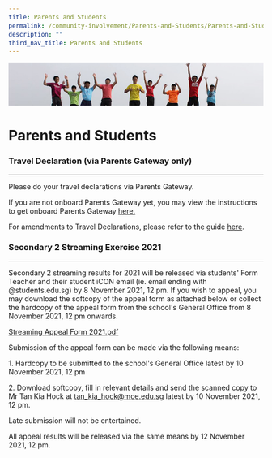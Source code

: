 ```yaml
---
title: Parents and Students
permalink: /community-involvement/Parents-and-Students/Parents-and-Students/permalink/
description: ""
third_nav_title: Parents and Students
---
```

![](/images/Banner.jpg)

Parents and Students
====================

### Travel Declaration (via Parents Gateway only)
---------------------------------------------

Please do your travel declarations via Parents Gateway.  
  
If you are not onboard Parents Gateway yet, you may view the instructions to get onboard Parents Gateway [here.](/community-involvement/Parents-and-Students/Parents-Gateway/permalink/)

For amendments to Travel Declarations, please refer to the guide [here](/files/Amending%20Travel%20Declarations%20on%20PG.pdf).

### Secondary 2 Streaming Exercise 2021
-----------------------------------

Secondary 2 streaming results for 2021 will be released via students' Form Teacher and their student iCON email (ie. email ending with @students.edu.sg) by 8 November 2021, 12 pm. If you wish to appeal, you may download the softcopy of the appeal form as attached below or collect the hardcopy of the appeal form from the school's General Office from 8 November 2021, 12 pm onwards.

[Streaming Appeal Form 2021.pdf](/files/Streaming%20Appeal%20Form%202021.pdf)

Submission of the appeal form can be made via the following means:  
  
1\. Hardcopy to be submitted to the school's General Office latest by 10 November 2021, 12 pm  
  
2\. Download softcopy, fill in relevant details and send the scanned copy to Mr Tan Kia Hock at tan_kia_hock@moe.edu.sg latest by 10 November 2021, 12 pm.  
  
Late submission will not be entertained.  
  
All appeal results will be released via the same means by 12 November 2021, 12 pm.